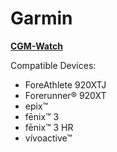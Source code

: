 # Garmin

[**CGM-Watch**](https://apps.garmin.com/en-US/apps/eff8409b-4d52-4813-9c46-e28191e2ea61)

Compatible Devices:
* ForeAthlete 920XTJ
* Forerunner® 920XT
* epix™
* fēnix™ 3
* fēnix™ 3 HR
* vívoactive™